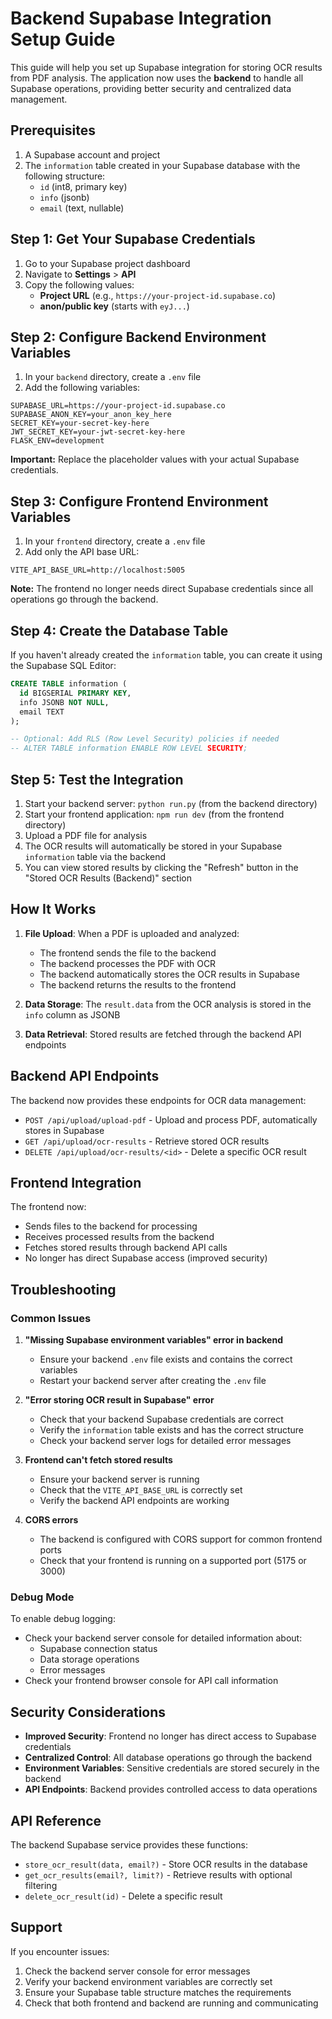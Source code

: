 # Backend Supabase Integration Setup Guide

This guide will help you set up Supabase integration for storing OCR results from PDF analysis. The application now uses the **backend** to handle all Supabase operations, providing better security and centralized data management.

## Prerequisites

1. A Supabase account and project
2. The `information` table created in your Supabase database with the following structure:
   - `id` (int8, primary key)
   - `info` (jsonb)
   - `email` (text, nullable)

## Step 1: Get Your Supabase Credentials

1. Go to your Supabase project dashboard
2. Navigate to **Settings** > **API**
3. Copy the following values:
   - **Project URL** (e.g., `https://your-project-id.supabase.co`)
   - **anon/public key** (starts with `eyJ...`)

## Step 2: Configure Backend Environment Variables

1. In your `backend` directory, create a `.env` file
2. Add the following variables:

```env
SUPABASE_URL=https://your-project-id.supabase.co
SUPABASE_ANON_KEY=your_anon_key_here
SECRET_KEY=your-secret-key-here
JWT_SECRET_KEY=your-jwt-secret-key-here
FLASK_ENV=development
```

**Important:** Replace the placeholder values with your actual Supabase credentials.

## Step 3: Configure Frontend Environment Variables

1. In your `frontend` directory, create a `.env` file
2. Add only the API base URL:

```env
VITE_API_BASE_URL=http://localhost:5005
```

**Note:** The frontend no longer needs direct Supabase credentials since all operations go through the backend.

## Step 4: Create the Database Table

If you haven't already created the `information` table, you can create it using the Supabase SQL Editor:

```sql
CREATE TABLE information (
  id BIGSERIAL PRIMARY KEY,
  info JSONB NOT NULL,
  email TEXT
);

-- Optional: Add RLS (Row Level Security) policies if needed
-- ALTER TABLE information ENABLE ROW LEVEL SECURITY;
```

## Step 5: Test the Integration

1. Start your backend server: `python run.py` (from the backend directory)
2. Start your frontend application: `npm run dev` (from the frontend directory)
3. Upload a PDF file for analysis
4. The OCR results will automatically be stored in your Supabase `information` table via the backend
5. You can view stored results by clicking the "Refresh" button in the "Stored OCR Results (Backend)" section

## How It Works

1. **File Upload**: When a PDF is uploaded and analyzed:
   - The frontend sends the file to the backend
   - The backend processes the PDF with OCR
   - The backend automatically stores the OCR results in Supabase
   - The backend returns the results to the frontend

2. **Data Storage**: The `result.data` from the OCR analysis is stored in the `info` column as JSONB
3. **Data Retrieval**: Stored results are fetched through the backend API endpoints

## Backend API Endpoints

The backend now provides these endpoints for OCR data management:

- `POST /api/upload/upload-pdf` - Upload and process PDF, automatically stores in Supabase
- `GET /api/upload/ocr-results` - Retrieve stored OCR results
- `DELETE /api/upload/ocr-results/<id>` - Delete a specific OCR result

## Frontend Integration

The frontend now:
- Sends files to the backend for processing
- Receives processed results from the backend
- Fetches stored results through backend API calls
- No longer has direct Supabase access (improved security)

## Troubleshooting

### Common Issues

1. **"Missing Supabase environment variables" error in backend**
   - Ensure your backend `.env` file exists and contains the correct variables
   - Restart your backend server after creating the `.env` file

2. **"Error storing OCR result in Supabase" error**
   - Check that your backend Supabase credentials are correct
   - Verify the `information` table exists and has the correct structure
   - Check your backend server logs for detailed error messages

3. **Frontend can't fetch stored results**
   - Ensure your backend server is running
   - Check that the `VITE_API_BASE_URL` is correctly set
   - Verify the backend API endpoints are working

4. **CORS errors**
   - The backend is configured with CORS support for common frontend ports
   - Check that your frontend is running on a supported port (5175 or 3000)

### Debug Mode

To enable debug logging:
- Check your backend server console for detailed information about:
  - Supabase connection status
  - Data storage operations
  - Error messages
- Check your frontend browser console for API call information

## Security Considerations

- **Improved Security**: Frontend no longer has direct access to Supabase credentials
- **Centralized Control**: All database operations go through the backend
- **Environment Variables**: Sensitive credentials are stored securely in the backend
- **API Endpoints**: Backend provides controlled access to data operations

## API Reference

The backend Supabase service provides these functions:

- `store_ocr_result(data, email?)` - Store OCR results in the database
- `get_ocr_results(email?, limit?)` - Retrieve results with optional filtering
- `delete_ocr_result(id)` - Delete a specific result

## Support

If you encounter issues:
1. Check the backend server console for error messages
2. Verify your backend environment variables are correctly set
3. Ensure your Supabase table structure matches the requirements
4. Check that both frontend and backend are running and communicating
